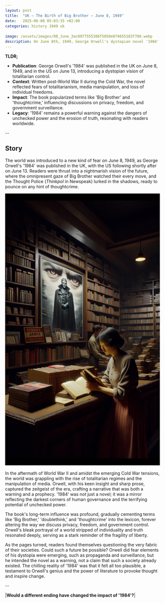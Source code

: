 ```yaml
---
layout: post
title:  "UK – The Birth of Big Brother – June 8, 1949"
date:   2025-06-08 05:03:35 +02:00
categories: history 1949 uk

image: /assets/images/08_June_3ac8977555386f5850e874655183f786.webp
description: On June 8th, 1949, George Orwell's dystopian novel '1984' was published, offering a chilling depiction of a totalitarian regime and introducing concepts like Big Brother and thoughtcrime.
---
```


**TLDR;**
- **Publication**: George Orwell's '1984' was published in the UK on June 8, 1949, and in the US on June 13, introducing a dystopian vision of totalitarian control.
- **Context**: Written post-World War II during the Cold War, the novel reflected fears of totalitarianism, media manipulation, and loss of individual freedoms.
- **Impact**: The book popularized terms like 'Big Brother' and 'thoughtcrime,' influencing discussions on privacy, freedom, and government surveillance.
- **Legacy**: '1984' remains a powerful warning against the dangers of unchecked power and the erosion of truth, resonating with readers worldwide.

--


## Story
The world was introduced to a new kind of fear on June 8, 1949, as George Orwell's '1984' was published in the UK, with the US following shortly after on June 13. Readers were thrust into a nightmarish vision of the future, where the omnipresent gaze of Big Brother watched their every move, and the Thought Police (*Thinkpol* in Newspeak) lurked in the shadows, ready to pounce on any hint of thoughtcrime.

![Image](/assets/images/08_June_3ac8977555386f5850e874655183f786.webp)

In the aftermath of World War II and amidst the emerging Cold War tensions, the world was grappling with the rise of totalitarian regimes and the manipulation of media. Orwell, with his keen insight and sharp prose, captured the zeitgeist of the era, crafting a narrative that was both a warning and a prophecy. '1984' was not just a novel; it was a mirror reflecting the darkest corners of human governance and the terrifying potential of unchecked power.

The book's long-term influence was profound, gradually cementing terms like 'Big Brother,' 'doublethink,' and 'thoughtcrime' into the lexicon, forever altering the way we discuss privacy, freedom, and government control. Orwell's bleak portrayal of a world stripped of individuality and truth resonated deeply, serving as a stark reminder of the fragility of liberty.

As the pages turned, readers found themselves questioning the very fabric of their societies. Could such a future be possible? Orwell did fear elements of his dystopia were emerging, such as propaganda and surveillance, but he intended the novel as a warning, not a claim that such a society already existed. The chilling reality of '1984' was that it felt all too plausible, a testament to Orwell's genius and the power of literature to provoke thought and inspire change.


--

|**Would a different ending have changed the impact of '1984'?**|

